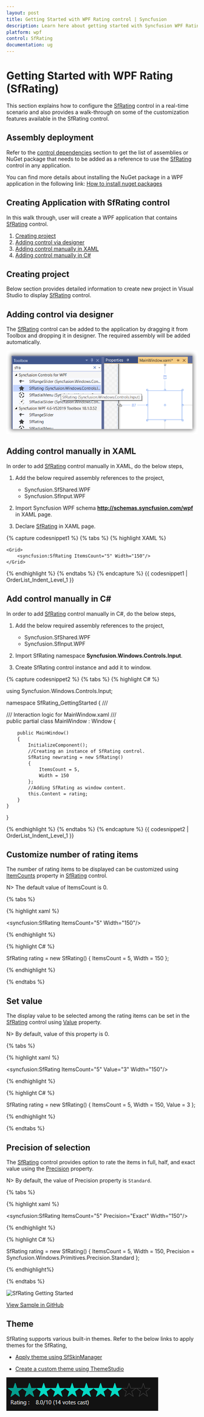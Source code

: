 ```yaml
---
layout: post
title: Getting Started with WPF Rating control | Syncfusion
description: Learn here about getting started with Syncfusion WPF Rating (SfRating) control, its elements and more.
platform: wpf
control: SfRating
documentation: ug
---
```


# Getting Started with WPF Rating (SfRating)

This section explains how to configure the [SfRating](https://help.syncfusion.com/cr/wpf/Syncfusion.Windows.Controls.Input.SfRating.html) control in a real-time scenario and also provides a walk-through on some of the customization features available in the SfRating control.

## Assembly deployment

Refer to the [control dependencies](https://help.syncfusion.com/wpf/control-dependencies#sfrating) section to get the list of assemblies or NuGet package that needs to be added as a reference to use the [SfRating](https://help.syncfusion.com/cr/wpf/Syncfusion.Windows.Controls.Input.SfRating.html) control in any application.

You can find more details about installing the NuGet package in a WPF application in the following link:
[How to install nuget packages](https://help.syncfusion.com/wpf/visual-studio-integration/nuget-packages)

## Creating Application with SfRating control
In this walk through, user will create a WPF application that contains [SfRating](https://help.syncfusion.com/cr/wpf/Syncfusion.Windows.Controls.Input.SfRating.html) control.
1. [Creating project](#creating-project)
2. [Adding control via designer](#adding-control-via-designer)
3. [Adding control manually in XAML](#adding-control-manually-in-xaml)
4. [Adding control manually in C#](#add-control-manually-in-c)

## Creating project

Below section provides detailed information to create new project in Visual Studio to display [SfRating](https://help.syncfusion.com/cr/wpf/Syncfusion.Windows.Controls.Input.SfRating.html) control.

## Adding control via designer
The [SfRating](https://help.syncfusion.com/cr/wpf/Syncfusion.Windows.Controls.Input.SfRating.html) control can be added to the application by dragging it from Toolbox and dropping it in designer. The required assembly will be added automatically.

![Adding Control via Designer in WPF Rating](getting-started-images/wpf-rating-add-control-designer.png)

## Adding control manually in XAML

In order to add [SfRating](https://help.syncfusion.com/cr/wpf/Syncfusion.Windows.Controls.Input.SfRating.html) control manually in XAML, do the below steps,

1. Add the below required assembly references to the project,

   * Syncfusion.SfShared.WPF
   * Syncfusion.SfInput.WPF

2. Import Syncfusion WPF schema **http://schemas.syncfusion.com/wpf** in XAML page.

3. Declare [SfRating](https://help.syncfusion.com/cr/wpf/Syncfusion.Windows.Controls.Input.SfRating.html) in XAML page.

{% capture codesnippet1 %}
{% tabs %}
{% highlight XAML %}

<Window x:Class="SfRating_GettingStarted.MainWindow"
        xmlns="http://schemas.microsoft.com/winfx/2006/xaml/presentation"
        xmlns:x="http://schemas.microsoft.com/winfx/2006/xaml"
        xmlns:d="http://schemas.microsoft.com/expression/blend/2008"
        xmlns:mc="http://schemas.openxmlformats.org/markup-compatibility/2006"
        xmlns:local="clr-namespace:SfRating_GettingStarted"
        mc:Ignorable="d"
        Title="SfRating Application" Height="450" Width="800"
        xmlns:syncfusion="http://schemas.syncfusion.com/wpf">

    <Grid>
        <syncfusion:SfRating ItemsCount="5" Width="150"/>
    </Grid>
</Window>

{% endhighlight %}
{% endtabs %}
{% endcapture %}
{{ codesnippet1 | OrderList_Indent_Level_1 }}

## Add control manually in C#

In order to add [SfRating](https://help.syncfusion.com/cr/wpf/Syncfusion.Windows.Controls.Input.SfRating.html) control manually in C#, do the below steps,

1. Add the below required assembly references to the project,

    * Syncfusion.SfShared.WPF
    * Syncfusion.SfInput.WPF

2. Import SfRating namespace **Syncfusion.Windows.Controls.Input**.

3. Create SfRating control instance and add it to window.

{% capture codesnippet2 %}
{% tabs %}
{% highlight C# %}

using Syncfusion.Windows.Controls.Input;

namespace SfRating_GettingStarted
{
    /// <summary>
    /// Interaction logic for MainWindow.xaml
    /// </summary>
    public partial class MainWindow : Window
    {
        
        public MainWindow()
        {
            InitializeComponent();
            //Creating an instance of SfRating control. 
            SfRating newrating = new SfRating()
            {
                ItemsCount = 5,
                Width = 150
            };
            //Adding SfRating as window content.
            this.Content = rating;
        }
    }
}

{% endhighlight %}
{% endtabs %}
{% endcapture %}
{{ codesnippet2 | OrderList_Indent_Level_1 }}

## Customize number of rating items

The number of rating items to be displayed can be customized using [ItemCounts](https://help.syncfusion.com/cr/wpf/Syncfusion.Windows.Controls.Input.SfRating.html#Syncfusion_Windows_Controls_Input_SfRating_ItemsCount) property in [SfRating](https://help.syncfusion.com/cr/wpf/Syncfusion.Windows.Controls.Input.SfRating.html) control.

N> The default value of ItemsCount is 0.

{% tabs %}

{% highlight xaml %}

<syncfusion:SfRating ItemsCount="5" Width="150"/>
	
{% endhighlight %}

{% highlight C# %}

SfRating rating = new SfRating()
{
    ItemsCount = 5,
    Width = 150
};

{% endhighlight %}

{% endtabs %}

## Set value

The display value to be selected among the rating items can be set in the [SfRating](https://help.syncfusion.com/cr/wpf/Syncfusion.Windows.Controls.Input.SfRating.html) control using [Value](https://help.syncfusion.com/cr/wpf/Syncfusion.Windows.Controls.Input.SfRating.html#Syncfusion_Windows_Controls_Input_SfRating_Value) property.

N> By default, value of this property is 0.

{% tabs %}

{% highlight xaml %}

<syncfusion:SfRating ItemsCount="5" Value="3" Width="150"/>
	
{% endhighlight %}

{% highlight C# %}

SfRating rating = new SfRating()
{
    ItemsCount = 5,
    Width = 150,
    Value = 3
};

{% endhighlight %}

{% endtabs %}

## Precision of selection

The [SfRating](https://help.syncfusion.com/cr/wpf/Syncfusion.Windows.Controls.Input.SfRating.html) control provides option to rate the items in full, half, and exact value using the [Precision](https://help.syncfusion.com/cr/wpf/Syncfusion.Windows.Controls.Input.SfRating.html#Syncfusion_Windows_Controls_Input_SfRating_Precision) property. 

N> By default, the value of Precision property is `Standard`.

{% tabs %}

{% highlight xaml %}

<syncfusion:SfRating ItemsCount="5" Precision="Exact" Width="150"/>
	
{% endhighlight %}

{% highlight C# %}

SfRating rating = new SfRating()
{
    ItemsCount = 5,
    Width = 150,
    Precision = Syncfusion.Windows.Primitives.Precision.Standard
};

{% endhighlight%}

{% endtabs %}

![SfRating Getting Started](images/gettingstarted.png)

[View Sample in GitHub](https://github.com/SyncfusionExamples/SfRating-getting-started)

## Theme

SfRating supports various built-in themes. Refer to the below links to apply themes for the SfRating,

  * [Apply theme using SfSkinManager](https://help.syncfusion.com/wpf/themes/skin-manager)
	
  * [Create a custom theme using ThemeStudio](https://help.syncfusion.com/wpf/themes/theme-studio#creating-custom-theme)

  ![Setting Theme in WPF Rating](getting-started-images/wpf-rating-setting-theme.png)